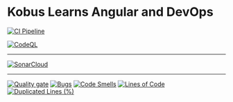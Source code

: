 # Kobus Learns Angular and DevOps

[![CI Pipeline](https://github.com/infinity-arc/Kobus-tour-of-heroes/actions/workflows/main.yml/badge.svg)](https://github.com/infinity-arc/Kobus-tour-of-heroes/actions/workflows/main.yml)

[![CodeQL](https://github.com/infinity-arc/Kobus-tour-of-heroes/actions/workflows/codeql-analysis.yml/badge.svg)](https://github.com/infinity-arc/Kobus-tour-of-heroes/actions/workflows/codeql-analysis.yml)

---

[![SonarCloud](https://sonarcloud.io/images/project_badges/sonarcloud-orange.svg)](https://sonarcloud.io/dashboard?id=infinity-arc_Kobus-tour-of-heroes)

---

[![Quality gate](https://sonarcloud.io/api/project_badges/quality_gate?project=infinity-arc_Kobus-tour-of-heroes)](https://sonarcloud.io/dashboard?id=infinity-arc_Kobus-tour-of-heroes)
[![Bugs](https://sonarcloud.io/api/project_badges/measure?project=infinity-arc_Kobus-tour-of-heroes&metric=bugs)](https://sonarcloud.io/dashboard?id=infinity-arc_Kobus-tour-of-heroes)
[![Code Smells](https://sonarcloud.io/api/project_badges/measure?project=infinity-arc_Kobus-tour-of-heroes&metric=code_smells)](https://sonarcloud.io/dashboard?id=infinity-arc_Kobus-tour-of-heroes)
[![Lines of Code](https://sonarcloud.io/api/project_badges/measure?project=infinity-arc_Kobus-tour-of-heroes&metric=ncloc)](https://sonarcloud.io/dashboard?id=infinity-arc_Kobus-tour-of-heroes)
[![Duplicated Lines (%)](https://sonarcloud.io/api/project_badges/measure?project=infinity-arc_Kobus-tour-of-heroes&metric=duplicated_lines_density)](https://sonarcloud.io/dashboard?id=infinity-arc_Kobus-tour-of-heroes)
